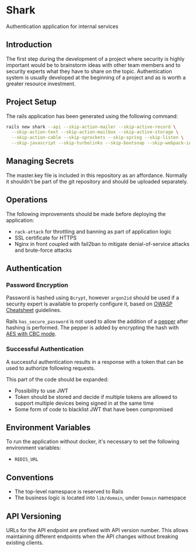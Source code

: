 # Shark

Authentication application for internal services

## Introduction

The first step during the development of a project where security is highly
important would be to brainstorm ideas with other team members and to security
experts what they have to share on the topic. Authentication system is
usually developed at the beginning of a project and as is worth a greater
resource investment.

## Project Setup

The rails application has been generated using the following command:

```bash
rails new shark --api --skip-action-mailer --skip-active-record \
  --skip-action-text --skip-action-mailbox --skip-active-storage \
  --skip-action-cable --skip-sprockets --skip-spring --skip-listen \
  --skip-javascript --skip-turbolinks --skip-bootsnap --skip-webpack-install
```

## Managing Secrets

The master.key file is included in this repository as an affordance.
Normally it shouldn't be part of the git repository and should be uploaded
separately.

## Operations

The following improvements should be made before deploying the application:

- `rack-attack` for throttling and banning as part of application logic
- SSL certificate for HTTPS
- Nginx in front coupled with fail2ban to mitigate denial-of-service attacks
  and brute-force attacks

## Authentication

### Password Encryption

Password is hashed using `Bcrypt`, however `argon2id` should be used if
a security expert is available to properly configure it, based on
[OWASP Cheatsheet](https://cheatsheetseries.owasp.org/cheatsheets/Password_Storage_Cheat_Sheet.html#introduction)
guidelines.

Rails `has_secure_password` is not used to allow the addition of a
[pepper](https://cheatsheetseries.owasp.org/cheatsheets/Password_Storage_Cheat_Sheet.html#peppering)
after hashing is performed.
The pepper is added by encrypting the hash with
[AES with CBC mode](https://cheatsheetseries.owasp.org/cheatsheets/Cryptographic_Storage_Cheat_Sheet.html#cipher-modes).

### Successful Authentication

A successful authentication results in a response with a token that can be
used to authorize following requests.

This part of the code should be expanded:
- Possibility to use JWT
- Token should be stored and decide if multiple tokens are allowed to support
  multiple devices being signed in at the same time
- Some form of code to blacklist JWT that have been compromised

## Environment Variables

To run the application without docker, it's necessary to set the following
environment variables:

- `REDIS_URL`

## Conventions

- The top-level namespace is reserved to Rails
- The business logic is located into `lib/domain`, under `Domain` namespace

## API Versioning

URLs for the API endpoint are prefixed with API version number. This allows
maintaining different endpoints when the API changes without breaking existing
clients.
